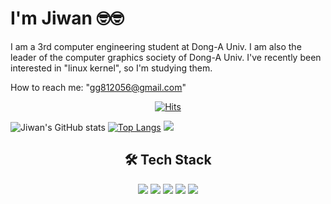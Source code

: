 # I'm Jiwan 🤓🤓
I am a 3rd computer engineering student at Dong-A Univ. I am also the leader of the computer graphics society of Dong-A Univ. I've recently been interested in "linux kernel", so I'm studying them.

How to reach me: "gg812056@gmail.com"

<div align="center">

[![Hits](https://hits.seeyoufarm.com/api/count/incr/badge.svg?url=https%3A%2F%2Fgithub.com%2Fwldhks1959&count_bg=%2379C83D&title_bg=%23555555&icon=linux.svg&icon_color=%23E7E7E7&title=hits&edge_flat=false)](https://github.com/wldhks1959)

</div>


![Jiwan's GitHub stats](https://github-readme-stats.vercel.app/api?username=wldhks1959&show_icons=true&theme=radical) [![Top Langs](https://github-readme-stats.vercel.app/api/top-langs/?username=wldhks1959&layout=compact)](https://github.com/anuraghazra/github-readme-stats) <img src="http://mazandi.herokuapp.com/api?handle=wldhks1959&theme=warm"/><div align="center"> 
  
## 🛠️ Tech Stack
<img src="https://img.shields.io/badge/C-00599C?style=flat-square&&logo=c&logoColor=white"/>  
<img src="https://img.shields.io/badge/C++-00599C?style=flat-square&&logo=cplusplus&logoColor=white"/>  
<img src="https://img.shields.io/badge/python-3776AB?style=flat-square&&logo=python&logoColor=white"/> 
<img src="https://img.shields.io/badge/docker-2496ED?style=flat-square&&logo=docker&logoColor=white"/>
<img src="https://img.shields.io/badge/linux-2496ED?style=flat-square&&logo=linux&logoColor=white"/>

</div>

